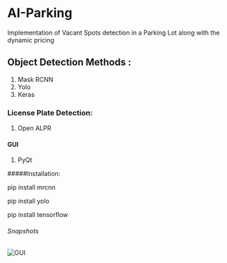 # AI-Parking
Implementation of Vacant Spots detection in a Parking Lot along with the dynamic pricing

## Object Detection Methods :
1. Mask RCNN
2. Yolo
3. Keras

### License Plate Detection: 
1. Open ALPR


#### GUI
1. PyQt

#####Installation:

 pip install mrcnn
 
 pip install yolo
 
 pip install tensorflow
 
 
 ######  Snapshots
 ![GUI](https://user-images.githubusercontent.com/48072989/72576488-c3cc3500-3884-11ea-848d-3a2df30d2113.jpeg)

 


